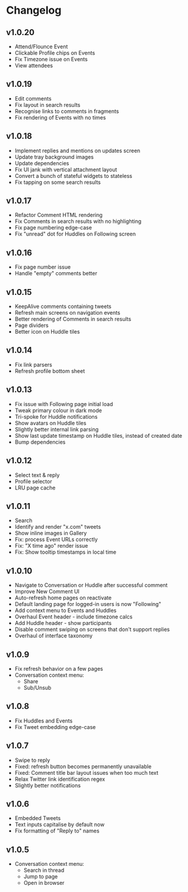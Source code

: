 # Changelog

## v1.0.20
- Attend/Flounce Event
- Clickable Profile chips on Events
- Fix Timezone issue on Events
- View attendees

## v1.0.19
- Edit comments
- Fix layout in search results
- Recognise links to comments in fragments
- Fix rendering of Events with no times

## v1.0.18
- Implement replies and mentions on updates screen
- Update tray background images
- Update dependencies
- Fix UI jank with vertical attachment layout
- Convert a bunch of stateful widgets to stateless
- Fix tapping on some search results

## v1.0.17
- Refactor Comment HTML rendering
- Fix Comments in search results with no highlighting
- Fix page numbering edge-case
- Fix "unread" dot for Huddles on Following screen

## v1.0.16
- Fix page number issue
- Handle "empty" comments better

## v1.0.15
- KeepAlive comments containing tweets
- Refresh main screens on navigation events
- Better rendering of Comments in search results
- Page dividers
- Better icon on Huddle tiles

## v1.0.14
- Fix link parsers
- Refresh profile bottom sheet

## v1.0.13
- Fix issue with Following page initial load
- Tweak primary colour in dark mode
- Tri-spoke for Huddle notifications
- Show avatars on Huddle tiles
- Slightly better internal link parsing
- Show last update timestamp on Huddle tiles, instead of created date
- Bump dependencies

## v1.0.12
- Select text & reply
- Profile selector
- LRU page cache

## v1.0.11
- Search
- Identify and render "x.com" tweets
- Show inline images in Gallery
- Fix: process Event URLs correctly
- Fix: "X time ago" render issue
- Fix: Show tooltip timestamps in local time

## v1.0.10
- Navigate to Conversation or Huddle after successful comment
- Improve New Comment UI
- Auto-refresh home pages on reactivate
- Default landing page for logged-in users is now "Following"
- Add context menu to Events and Huddles
- Overhaul Event header - include timezone calcs
- Add Huddle header - show participants
- Disable comment swiping on screens that don't support replies
- Overhaul of interface taxonomy

## v1.0.9
- Fix refresh behavior on a few pages
- Conversation context menu:
  - Share
  - Sub/Unsub

## v1.0.8
- Fix Huddles and Events
- Fix Tweet embedding edge-case

## v1.0.7
- Swipe to reply
- Fixed: refresh button becomes permanently unavailable
- Fixed: Comment title bar layout issues when too much text
- Relax Twitter link identification regex
- Slightly better notifications

## v1.0.6
- Embedded Tweets
- Text inputs capitalise by default now
- Fix formatting of "Reply to" names

## v1.0.5
- Conversation context menu:
  - Search in thread
  - Jump to page
  - Open in browser
